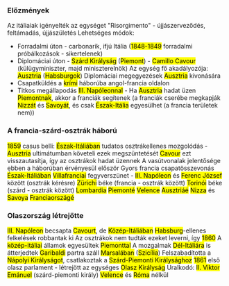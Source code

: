 ### Előzmények
Az itáliaiak igényelték az egységet
"Risorgimento" - újjászerveződés, feltámadás, újjászületés
Lehetséges módok:
- Forradalmi úton - carbonarik, ifjú Itália (<mark class="hltr-orange">1848-1849</mark> forradalmi próbálkozások - sikertelenek)
- Diplomáciai úton - <mark class="hltr-green">Szárd Királyság</mark> (<mark class="hltr-green">Piemont</mark>) - <mark class="hltr-cyan">Camillo Cavour</mark> (külügyminiszter, majd miniszterelnök)
Az egység fő akadályozója: <mark class="hltr-green">Ausztria</mark> (<mark class="hltr-cyan">Habsburgok</mark>)
Diplomáciai megegyezések <mark class="hltr-green">Ausztria</mark> kivonására
- Csapatküldés a <mark class="hltr-green">krími</mark> háborúba angol-francia oldalon
- Titkos megállapodás <mark class="hltr-cyan">III. Napóleonnal</mark> - Ha <mark class="hltr-green">Ausztria</mark> hadat üzen <mark class="hltr-green">Piemontnak</mark>, akkor a franciák segítenek (a franciák cserébe megkapják <mark class="hltr-green">Nizzát</mark> és <mark class="hltr-green">Savoyát</mark>, és csak <mark class="hltr-green">Észak-Itália</mark> egyesülhet (a francia területek nem))
### A francia-szárd-osztrák háború
<mark class="hltr-orange">1859</mark> casus belli: <mark class="hltr-green">Észak-Itáliában</mark> tudatos osztrákellenes mozgolódás - <mark class="hltr-green">Ausztria</mark> ultimátumban követeli ezek megszüntetését
<mark class="hltr-cyan">Cavour</mark> ezt visszautasítja, így az osztrákok hadat üzennek
A vasútvonalak jelentősége ebben a háborúban érvényesül először
Gyors francia csapatösszevonás <mark class="hltr-green">Észak-Itáliában</mark>
<mark class="hltr-green">Villafranciai</mark> fegyverszünet - <mark class="hltr-cyan">III. Napóleon</mark> és <mark class="hltr-cyan">Ferenc József</mark> között (osztrák kérésre)
<mark class="hltr-green">Zürichi</mark> béke (francia - osztrák között)
<mark class="hltr-green">Torinói</mark> béke (szárd - osztrák között)
<mark class="hltr-green">Lombardia</mark> <mark class="hltr-green">Piemonté</mark>
<mark class="hltr-green">Velence</mark> <mark class="hltr-green">Ausztriáé</mark>
<mark class="hltr-green">Nizza</mark> és <mark class="hltr-green">Savoya</mark> <mark class="hltr-green">Franciaországé</mark>
### Olaszország létrejötte
<mark class="hltr-cyan">III. Napóleon</mark> becsapta <mark class="hltr-cyan">Cavourt</mark>, de <mark class="hltr-green">Közép-Itáliában</mark> <mark class="hltr-cyan">Habsburg</mark>-ellenes felkelések robbantak ki
Az osztrákok nem tudták ezeket leverni, így
<mark class="hltr-orange">1860</mark> A <mark class="hltr-green">közép-itáliai</mark> államok egyesültek <mark class="hltr-green">Piemonttal</mark>
A mozgalmak <mark class="hltr-green">Dél-Itáliára</mark> is átterjedtek
<mark class="hltr-cyan">Garibaldi</mark> partra száll <mark class="hltr-green">Marsalában</mark> (<mark class="hltr-green">Szicília</mark>)
Felszabadította a <mark class="hltr-green">Nápolyi Királyságot</mark>, csatlakoztak a <mark class="hltr-green">Szárd-Piemonti Királysághoz</mark>
<mark class="hltr-orange">1861</mark> első olasz parlament - létrejött az egységes <mark class="hltr-green">Olasz Királyság</mark>
Uralkodó: <mark class="hltr-cyan">II. Viktor Emánuel</mark> (szárd-piemonti király)
<mark class="hltr-green">Velence</mark> és <mark class="hltr-green">Róma</mark> nélkül